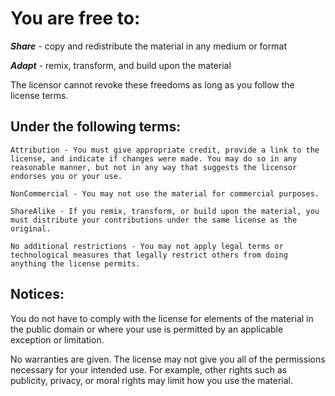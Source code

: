 # You are free to:

***Share*** \- copy and redistribute the material in any medium or format

***Adapt*** \- remix, transform, and build upon the material

The licensor cannot revoke these freedoms as long as you follow the license terms.

## Under the following terms:

    Attribution - You must give appropriate credit, provide a link to the license, and indicate if changes were made. You may do so in any reasonable manner, but not in any way that suggests the licensor endorses you or your use.

    NonCommercial - You may not use the material for commercial purposes.

    ShareAlike - If you remix, transform, or build upon the material, you must distribute your contributions under the same license as the original.

    No additional restrictions - You may not apply legal terms or technological measures that legally restrict others from doing anything the license permits.

## Notices:

You do not have to comply with the license for elements of the material in the public domain or where your use is permitted by an applicable exception or limitation.

No warranties are given. The license may not give you all of the permissions necessary for your intended use. For example, other rights such as publicity, privacy, or moral rights may limit how you use the material.